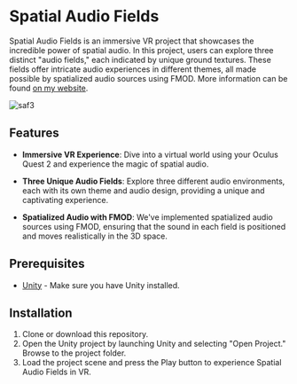 # Spatial Audio Fields

Spatial Audio Fields is an immersive VR project that showcases the incredible power of spatial audio. In this project, users can explore three distinct "audio fields," each indicated by unique ground textures. These fields offer intricate audio experiences in different themes, all made possible by spatialized audio sources using FMOD.
More information can be found [on my website](https://lucafroesler.com/projects/spatial-audio-fields).

![saf3](https://github.com/user-attachments/assets/6c69adab-62e7-4878-b4b0-1fcb3f453dbc)

## Features

- **Immersive VR Experience**: Dive into a virtual world using your Oculus Quest 2 and experience the magic of spatial audio.

- **Three Unique Audio Fields**: Explore three different audio environments, each with its own theme and audio design, providing a unique and captivating experience.

- **Spatialized Audio with FMOD**: We've implemented spatialized audio sources using FMOD, ensuring that the sound in each field is positioned and moves realistically in the 3D space.


## Prerequisites

- [Unity](https://unity.com/) - Make sure you have Unity installed.

## Installation

1. Clone or download this repository.
2. Open the Unity project by launching Unity and selecting "Open Project." Browse to the project folder.
4. Load the project scene and press the Play button to experience Spatial Audio Fields in VR.
